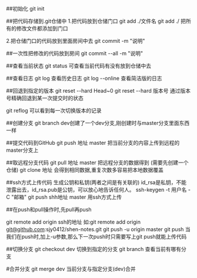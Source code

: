 

##初始化
git init

##把代码存储到.git仓储中
1.把代码放到仓储门口
git add ./文件名
git add ./ 把所有的修改文件都添加到门口

2.把仓储门口的代码放到里面房间中去
git commit -m "说明"

##一次性把修改的代码放到房间
git commit --all -m "说明"


##查看当前状态
git status 可查看当前代码有没有放到仓储中去

##查看日志
git log 查看历史日志
git log --online 查看简洁版的日志


##回退到指定的版本
git reset --hard Head~0
git reset --hard 版本号 通过版本号精确回退到某一次提交时的状态

git reflog 可以看到每一次切换版本的记录

##创建分支 
git branch dev创建了一个dev分支,刚创建时与master分支里面东西一样

##提交代码到GitHub
git push 地址 master 把当前分支的内容上传到远程的master分支上

##取远程分支代码
git pull 地址 master 把远程分支的数据得到 (需要先创建一个仓储)
git clone 地址 会得到相同数据,重复次数多容易把本地数据覆盖


##ssh方式上传代码
生成公钥和私钥(两者之间是有关联的)
id_rsa是私钥，不能泄露出去，id_rsa.pub是公钥，可以放心地告诉任何人。
ssh-keygen -t 用户名 -C "邮箱"
git push shh地址 master 用ssh方式上传
 

##在push和pull操作时,先pull再push

git remote add origin ssh的地址 如:git remote add origin git@github.com:sjy0412/shen-notes.git
git push -u origin master
git push
当我们在push时,加上-u参数,那么下一次push时只需要写上git push就能上传代码

##切换分支
git checkout dev 切换到指定的分支
git branch 查看当前有哪有分支

#合并分支
git merge dev 当前分支与指定分支(dev)合并
